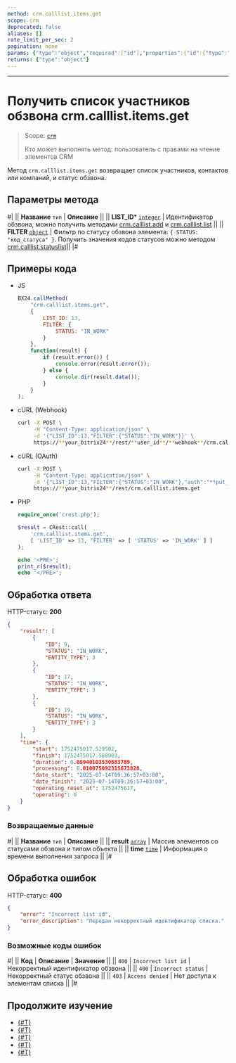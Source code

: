 ```yaml
---
method: crm.calllist.items.get
scope: crm
deprecated: false
aliases: []
rate_limit_per_sec: 2
pagination: none
params: {"type":"object","required":["id"],"properties":{"id":{"type":"integer"}}}
returns: {"type":"object"}
---
```



---

# Получить список участников обзвона crm.calllist.items.get

> Scope: [`crm`](../../scopes/permissions.md)
>
> Кто может выполнять метод: пользователь с правами на чтение элементов CRM

Метод `crm.calllist.items.get` возвращает список участников, контактов или компаний, и статус обзвона. 

## Параметры метода



#|
|| **Название**
`тип` | **Описание** ||
|| **LIST_ID***
[`integer`](../../data-types.md) | Идентификатор обзвона, можно получить методами [crm.calllist.add](./crm-calllist-add.md) и [crm.calllist.list](./crm-calllist-list.md) ||
|| **FILTER**
[`object`](../../data-types.md) | Фильтр по статусу обзвона элемента: `{ STATUS: "код_статуса" }`. 
Получить значения кодов статусов можно методом [crm.calllist.statuslist](./crm-calllist-statuslist.md)||
|#

## Примеры кода





- JS

    ```js
    BX24.callMethod(
        "crm.calllist.items.get",
        {
            LIST_ID: 13,
            FILTER: {
                STATUS: "IN_WORK"
            }
        },
        function(result) {
            if (result.error()) {
                console.error(result.error());
            } else {
                console.dir(result.data());
            }
        }
    );
    ```

- cURL (Webhook)

    ```bash
    curl -X POST \
         -H "Content-Type: application/json" \
         -d '{"LIST_ID":13,"FILTER":{"STATUS":"IN_WORK"}}' \
         https://**your_bitrix24**/rest/**user_id**/**webhook**/crm.calllist.items.get
    ```

- cURL (OAuth)

    ```bash
    curl -X POST \
         -H "Content-Type: application/json" \
         -d '{"LIST_ID":13,"FILTER":{"STATUS":"IN_WORK"},"auth":"**put_access_token_here**"}' \
         https://**your_bitrix24**/rest/crm.calllist.items.get
    ```

- PHP

    ```php
    require_once('crest.php');

    $result = CRest::call(
        'crm.calllist.items.get',
        [ 'LIST_ID' => 13, 'FILTER' => [ 'STATUS' => 'IN_WORK' ] ]
    );

    echo '<PRE>';
    print_r($result);
    echo '</PRE>';
    ```



## Обработка ответа

HTTP-статус: **200**

```json
{
    "result": [
        {
            "ID": 9,
            "STATUS": "IN_WORK",
            "ENTITY_TYPE": 3
        },
        {
            "ID": 17,
            "STATUS": "IN_WORK",
            "ENTITY_TYPE": 3
        },
        {
            "ID": 19,
            "STATUS": "IN_WORK",
            "ENTITY_TYPE": 3
        }
    ],
    "time": {
        "start": 1752475017.529502,
        "finish": 1752475017.588903,
        "duration": 0.05940103530883789,
        "processing": 0.010075092315673828,
        "date_start": "2025-07-14T09:36:57+03:00",
        "date_finish": "2025-07-14T09:36:57+03:00",
        "operating_reset_at": 1752475617,
        "operating": 0
    }
}
```

### Возвращаемые данные

#|
|| **Название**
`тип` | **Описание** ||
|| **result**
[`array`](../../data-types.md) | Массив элементов со статусами обзвона и типом объекта ||
|| **time**
[`time`](../../data-types.md#time) | Информация о времени выполнения запроса ||
|#

## Обработка ошибок

HTTP-статус: **400**

```json
{
    "error": "Incorrect list id",
    "error_description": "Передан некорректный идентификатор списка."
}
```



### Возможные коды ошибок

#|
|| **Код** | **Описание** | **Значение** ||
|| `400` | `Incorrect list id` | Некорректный идентификатор обзвона ||
|| `400` | `Incorrect status` | Некорректный статус обзвона ||
|| `403` | `Access denied` | Нет доступа к элементам списка ||
|#



## Продолжите изучение

- [{#T}](./crm-calllist-add.md)
- [{#T}](./crm-calllist-get.md)
- [{#T}](./crm-calllist-list.md)
- [{#T}](./crm-calllist-statuslist.md)
- [{#T}](./crm-calllist-update.md) 
